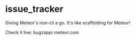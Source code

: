 # issue_tracker
Giving Meteor's iron-cli a go. It's like scaffolding for Meteor!

Check it live: bugzappr.meteor.com
